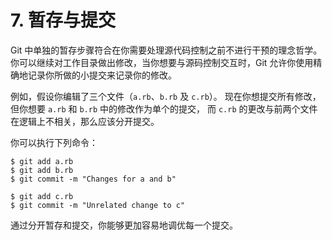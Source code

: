 # 7. 暂存与提交

Git 中单独的暂存步骤符合在你需要处理源代码控制之前不进行干预的理念哲学。
你可以继续对工作目录做出修改，当你想要与源码控制交互时，Git
允许你使用精确地记录你所做的小提交来记录你的修改。

例如，假设你编辑了三个文件（`a.rb`、`b.rb` 及 `c.rb`）。
现在你想提交所有修改，但你想要 `a.rb` 和 `b.rb` 中的修改作为单个的提交，
而 `c.rb` 的更改与前两个文件在逻辑上不相关，那么应该分开提交。

你可以执行下列命令：

``` shell
$ git add a.rb
$ git add b.rb
$ git commit -m "Changes for a and b"

$ git add c.rb
$ git commit -m "Unrelated change to c"
```

通过分开暂存和提交，你能够更加容易地调优每一个提交。
